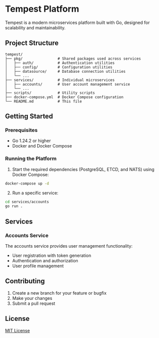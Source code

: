 # Tempest Platform

Tempest is a modern microservices platform built with Go, designed for scalability and maintainability.

## Project Structure

```
tempest/
├── pkg/                # Shared packages used across services
│   ├── auth/           # Authentication utilities
│   ├── config/         # Configuration utilities 
│   ├── datasource/     # Database connection utilities
│   └── ...
├── services/           # Individual microservices
│   ├── accounts/       # User account management service
│   └── ...
├── scripts/            # Utility scripts
├── docker-compose.yml  # Docker Compose configuration
└── README.md           # This file
```

## Getting Started

### Prerequisites

- Go 1.24.2 or higher
- Docker and Docker Compose

### Running the Platform

1. Start the required dependencies (PostgreSQL, ETCD, and NATS) using Docker Compose:

```bash
docker-compose up -d
```

2. Run a specific service:

```bash
cd services/accounts
go run .
```

## Services

### Accounts Service

The accounts service provides user management functionality:

- User registration with token generation
- Authentication and authorization
- User profile management

## Contributing

1. Create a new branch for your feature or bugfix
2. Make your changes
3. Submit a pull request

## License

[MIT License](LICENSE)